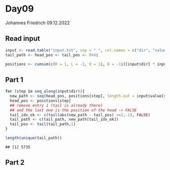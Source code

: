 Day09
================
Johannes Friedrich
09.12.2022

## Read input

``` r
input <- read.table("input.txt", sep = " ", col.names = c("dir", "value"))
tail_path <- head_pos <- tail_pos <- 0+0i

positions <- cumsum(c(R = 1, L = -1, U = 1i, D = -1i)[input$dir] * input$value)
```

## Part 1

``` r
for (step in seq_along(input$dir)){
  new_path <- seq(head_pos, positions[step], length.out = input$value[step]+1)
  head_pos <- positions[step]
  ## remove entry 1 (tail is already there)
  ## and the last one is the position of the head -> FALSE
  tail_idx_ok <- c(tail(abs(new_path - tail_pos) >=2,-1), FALSE)
  tail_path <- c(tail_path, new_path[tail_idx_ok])
  tail_pos <- tail(tail_path,1)
}

length(unique(tail_path))
```

    ## [1] 5735

## Part 2
